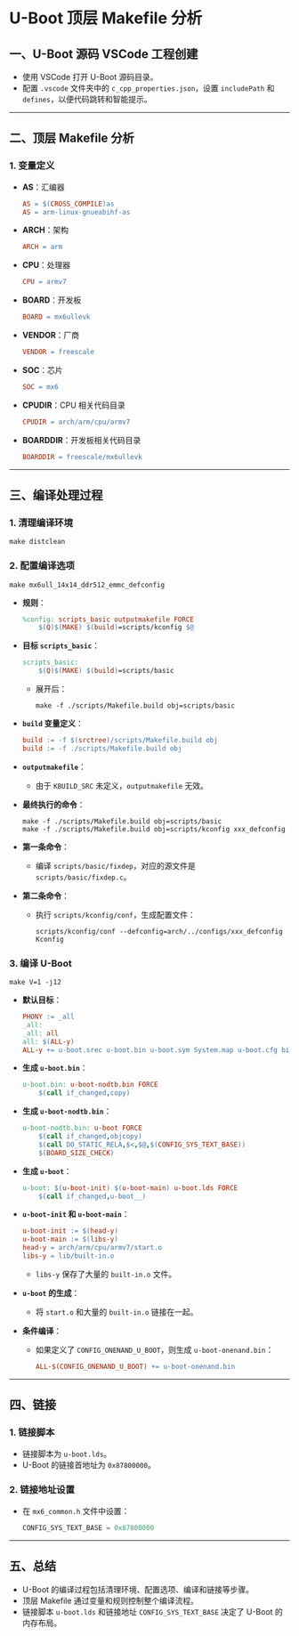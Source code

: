 # U-Boot 顶层 Makefile 分析

## 一、U-Boot 源码 VSCode 工程创建

- 使用 VSCode 打开 U-Boot 源码目录。
- 配置 `.vscode` 文件夹中的 `c_cpp_properties.json`，设置 `includePath` 和 `defines`，以便代码跳转和智能提示。

------

## 二、顶层 Makefile 分析

### 1. **变量定义**

- **AS**：汇编器

  ```Makefile
  AS = $(CROSS_COMPILE)as
  AS = arm-linux-gnueabihf-as
  ```

- **ARCH**：架构

  ```Makefile
  ARCH = arm
  ```

- **CPU**：处理器

  ```Makefile
  CPU = armv7
  ```

- **BOARD**：开发板

  ```Makefile
  BOARD = mx6ullevk
  ```

- **VENDOR**：厂商

  ```Makefile
  VENDOR = freescale
  ```

- **SOC**：芯片

  ```Makefile
  SOC = mx6
  ```

- **CPUDIR**：CPU 相关代码目录

  ```Makefile
  CPUDIR = arch/arm/cpu/armv7
  ```

- **BOARDDIR**：开发板相关代码目录

  ```Makefile
  BOARDDIR = freescale/mx6ullevk
  ```

------

## 三、编译处理过程

### 1. **清理编译环境**

```shell
make distclean
```

### 2. **配置编译选项**

```shell
make mx6ull_14x14_ddr512_emmc_defconfig
```

- **规则**：

  ```Makefile
  %config: scripts_basic outputmakefile FORCE
      $(Q)$(MAKE) $(build)=scripts/kconfig $@
  ```

- **目标 `scripts_basic`**：

  ```makefile
  scripts_basic:
      $(Q)$(MAKE) $(build)=scripts/basic
  ```

  - 展开后：

    ```shell
    make -f ./scripts/Makefile.build obj=scripts/basic
    ```

- **`build` 变量定义**：

  ```makefile
  build := -f $(srctree)/scripts/Makefile.build obj
  build := -f ./scripts/Makefile.build obj
  ```

- **`outputmakefile`**：

  - 由于 `KBUILD_SRC` 未定义，`outputmakefile` 无效。

- **最终执行的命令**：

  ```shell
  make -f ./scripts/Makefile.build obj=scripts/basic
  make -f ./scripts/Makefile.build obj=scripts/kconfig xxx_defconfig
  ```

- **第一条命令**：

  - 编译 `scripts/basic/fixdep`，对应的源文件是 `scripts/basic/fixdep.c`。

- **第二条命令**：

  - 执行 `scripts/kconfig/conf`，生成配置文件：

    ```shell
    scripts/kconfig/conf --defconfig=arch/../configs/xxx_defconfig Kconfig
    ```

### 3. **编译 U-Boot**

```shell
make V=1 -j12
```

- **默认目标**：

  ```Makefile
  PHONY := _all
  _all:
  _all: all
  all: $(ALL-y)
  ALL-y += u-boot.srec u-boot.bin u-boot.sym System.map u-boot.cfg binary_size_check
  ```

- **生成 `u-boot.bin`**：

  ```Makefile
  u-boot.bin: u-boot-nodtb.bin FORCE
      $(call if_changed,copy)
  ```

- **生成 `u-boot-nodtb.bin`**：

  ```Makefile
  u-boot-nodtb.bin: u-boot FORCE
      $(call if_changed,objcopy)
      $(call DO_STATIC_RELA,$<,$@,$(CONFIG_SYS_TEXT_BASE))
      $(BOARD_SIZE_CHECK)
  ```

- **生成 `u-boot`**：

  ```Makefile
  u-boot: $(u-boot-init) $(u-boot-main) u-boot.lds FORCE
      $(call if_changed,u-boot__)
  ```

- **`u-boot-init` 和 `u-boot-main`**：

  ```Makefile
  u-boot-init := $(head-y)
  u-boot-main := $(libs-y)
  head-y = arch/arm/cpu/armv7/start.o
  libs-y = lib/built-in.o
  ```

  - `libs-y` 保存了大量的 `built-in.o` 文件。

- **`u-boot` 的生成**：

  - 将 `start.o` 和大量的 `built-in.o` 链接在一起。

- **条件编译**：

  - 如果定义了 `CONFIG_ONENAND_U_BOOT`，则生成 `u-boot-onenand.bin`：

    ```Makefile
    ALL-$(CONFIG_ONENAND_U_BOOT) += u-boot-onenand.bin
    ```

------

## 四、链接

### 1. **链接脚本**

- 链接脚本为 `u-boot.lds`。
- U-Boot 的链接首地址为 `0x87800000`。

### 2. **链接地址设置**

- 在 `mx6_common.h` 文件中设置：

  ```c
  CONFIG_SYS_TEXT_BASE = 0x87800000
  ```

------

## 五、总结

- U-Boot 的编译过程包括清理环境、配置选项、编译和链接等步骤。
- 顶层 Makefile 通过变量和规则控制整个编译流程。
- 链接脚本 `u-boot.lds` 和链接地址 `CONFIG_SYS_TEXT_BASE` 决定了 U-Boot 的内存布局。